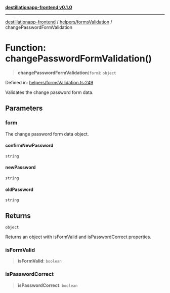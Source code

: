 [**destillationapp-frontend v0.1.0**](../../../README.md)

***

[destillationapp-frontend](../../../modules.md) / [helpers/formsValidation](../README.md) / changePasswordFormValidation

# Function: changePasswordFormValidation()

> **changePasswordFormValidation**(`form`): `object`

Defined in: [helpers/formsValidation.ts:249](https://github.com/DestillApp/main/blob/76aba95a5d8c1d9174ebde73d7b50f0ea64b491a/frontend/src/helpers/formsValidation.ts#L249)

Validates the change password form data.

## Parameters

### form

The change password form data object.

#### confirmNewPassword

`string`

#### newPassword

`string`

#### oldPassword

`string`

## Returns

`object`

Returns an object with isFormValid and isPasswordCorrect properties.

### isFormValid

> **isFormValid**: `boolean`

### isPasswordCorrect

> **isPasswordCorrect**: `boolean`
